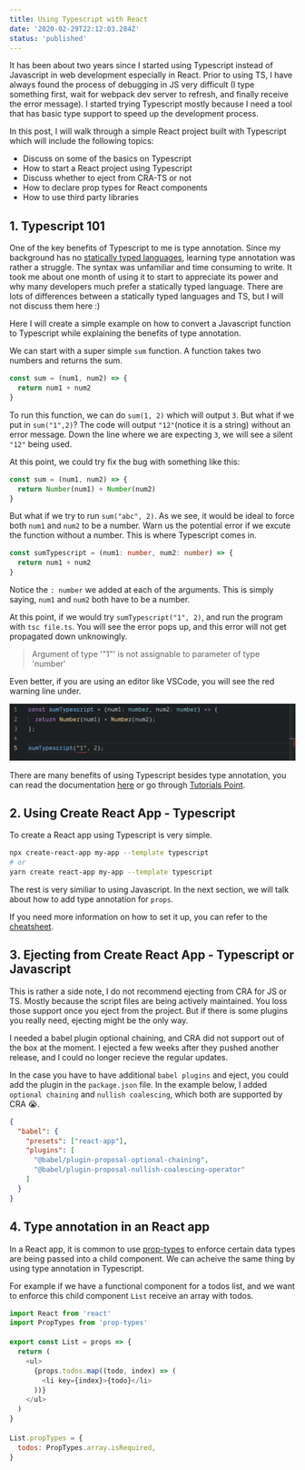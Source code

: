 ```yaml
---
title: Using Typescript with React
date: '2020-02-29T22:12:03.284Z'
status: 'published'
---
```


It has been about two years since I started using Typescript instead of Javascript in web development especially in React. Prior to using TS, I have always found the process of debugging in JS very difficult (I type something first, wait for webpack dev server to refresh, and finally receive the error message). I started trying Typescript mostly because I need a tool that has basic type support to speed up the development process.

In this post, I will walk through a simple React project built with Typescript which will include the following topics:

- Discuss on some of the basics on Typescript
- How to start a React project using Typescript
- Discuss whether to eject from CRA-TS or not
- How to declare prop types for React components
- How to use third party libraries

## 1. Typescript 101

One of the key benefits of Typescript to me is type annotation. Since my background has no [statically typed languages](https://en.wikipedia.org/wiki/Type_system), learning type annotation was rather a struggle. The syntax was unfamiliar and time consuming to write. It took me about one month of using it to start to appreciate its power and why many developers much prefer a statically typed language. There are lots of differences between a statically typed languages and TS, but I will not discuss them here :)

Here I will create a simple example on how to convert a Javascript function to Typescript while explaining the benefits of type annotation.

We can start with a super simple `sum` function. A function takes two numbers and returns the sum.

```js
const sum = (num1, num2) => {
  return num1 + num2
}
```

To run this function, we can do `sum(1, 2)` which will output `3`. But what if we put in `sum("1",2)`? The code will output `"12"`(notice it is a string) without an error message. Down the line where we are expecting `3`, we will see a silent `"12"` being used.

At this point, we could try fix the bug with something like this:

```js
const sum = (num1, num2) => {
  return Number(num1) + Number(num2)
}
```

But what if we try to run `sum("abc", 2)`. As we see, it would be ideal to force both `num1` and `num2` to be a number. Warn us the potential error if we excute the function without a number. This is where Typescript comes in.

```ts
const sumTypescript = (num1: number, num2: number) => {
  return num1 + num2
}
```

Notice the `: number` we added at each of the arguments. This is simply saying, `num1` and `num2` both have to be a number.

At this point, if we would try `sumTypescript("1", 2)`, and run the program with `tsc file.ts`. You will see the error pops up, and this error will not get propagated down unknowingly.

> Argument of type '"1"' is not assignable to parameter of type 'number'

Even better, if you are using an editor like VSCode, you will see the red warning line under.

![sum error](./sum-error.png)

There are many benefits of using Typescript besides type annotation, you can read the documentation [here](https://www.typescriptlang.org/docs/home.html) or go through [Tutorials Point](https://www.tutorialspoint.com/typescript/index.htm).

## 2. Using Create React App - Typescript

To create a React app using Typescript is very simple.

```bash
npx create-react-app my-app --template typescript
# or
yarn create react-app my-app --template typescript
```

The rest is very similiar to using Javascript. In the next section, we will talk about how to add type annotation for `props`.

If you need more information on how to set it up, you can refer to the [cheatsheet](https://github.com/typescript-cheatsheets/react-typescript-cheatsheet#reacttypescript-cheatsheets).

## 3. Ejecting from Create React App - Typescript or Javascript

This is rather a side note, I do not recommend ejecting from CRA for JS or TS. Mostly because the script files are being actively maintained. You loss those support once you eject from the project. But if there is some plugins you really need, ejecting might be the only way.

I needed a babel plugin optional chaining, and CRA did not support out of the box at the moment. I ejected a few weeks after they pushed another release, and I could no longer recieve the regular updates.

In the case you have to have additional `babel plugins` and eject, you could add the plugin in the `package.json` file. In the example below, I added `optional chaining` and `nullish coalescing`, which both are supported by CRA 😭.

```json
{
  "babel": {
    "presets": ["react-app"],
    "plugins": [
      "@babel/plugin-proposal-optional-chaining",
      "@babel/plugin-proposal-nullish-coalescing-operator"
    ]
  }
}
```

## 4. Type annotation in an React app

In a React app, it is common to use [prop-types](https://www.npmjs.com/package/prop-types) to enforce certain data types are being passed into a child component. We can acheive the same thing by using type annotation in Typescript.

For example if we have a functional component for a todos list, and we want to enforce this child component `List` receive an array with todos.

```js
import React from 'react'
import PropTypes from 'prop-types'

export const List = props => {
  return (
    <ul>
      {props.todos.map((todo, index) => (
        <li key={index}>{todo}</li>
      ))}
    </ul>
  )
}

List.propTypes = {
  todos: PropTypes.array.isRequired,
}
```
